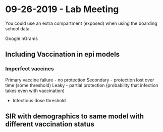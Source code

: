 # 09-26-2019 - Lab Meeting

You could use an extra compartment (exposed) when using the boarding school data.

Google nGrams

## Including Vaccination in epi models

### Imperfect vaccines

Primary vaccine failure - no protection 
Secondary - protection lost over time (some threshold)
Leaky - partial protection (probability that infection takes even with vaccination)
- Infectious dose threshold

## SIR with demographics to same model with different vaccination status





